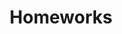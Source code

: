 ---
layout: page
title: Homeworks
nav_order: 6
has_childern: true
description: A listing of all the course staff members.
---